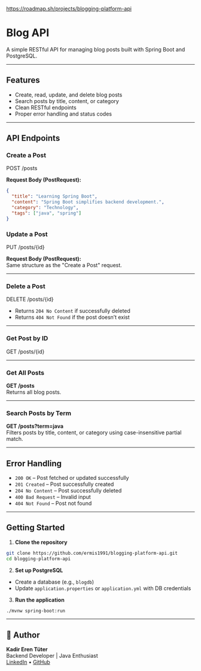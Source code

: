 https://roadmap.sh/projects/blogging-platform-api

# Blog API

A simple RESTful API for managing blog posts built with Spring Boot and PostgreSQL.

---

## Features

- Create, read, update, and delete blog posts
- Search posts by title, content, or category
- Clean RESTful endpoints
- Proper error handling and status codes

---

## API Endpoints

### Create a Post

POST /posts

**Request Body (PostRequest):**
```json
{
  "title": "Learning Spring Boot",
  "content": "Spring Boot simplifies backend development.",
  "category": "Technology",
  "tags": ["java", "spring"]
}

```

### Update a Post

PUT /posts/{id}

**Request Body (PostRequest):**  
Same structure as the "Create a Post" request.

---

### Delete a Post

DELETE /posts/{id}

- Returns `204 No Content` if successfully deleted  
- Returns `404 Not Found` if the post doesn’t exist

---

### Get Post by ID

GET /posts/{id}

---

### Get All Posts

**GET /posts**  
Returns all blog posts.

---

### Search Posts by Term

**GET /posts?term=java**  
Filters posts by title, content, or category using case-insensitive partial match.

---

## Error Handling

- `200 OK` – Post fetched or updated successfully
- `201 Created` – Post successfully created
- `204 No Content` – Post successfully deleted
- `400 Bad Request` – Invalid input
- `404 Not Found` – Post not found

---

## Getting Started

1. **Clone the repository**
```bash
git clone https://github.com/ermis1991/blogging-platform-api.git
cd blogging-platform-api
```

2. **Set up PostgreSQL**

- Create a database (e.g., `blogdb`)
- Update `application.properties` or `application.yml` with DB credentials

3. **Run the application**
```bash
./mvnw spring-boot:run
```

---

## 👤 Author

**Kadir Eren Tüter**  
Backend Developer | Java Enthusiast  
[LinkedIn](https://www.linkedin.com/in/kadir-eren-t%C3%BCter-84a3451a4/) • [GitHub](https://github.com/ermis1991)
